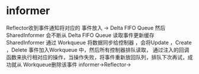 # informer
Reflector收到事件通知将对应的 事件放入 -> Delta FIFO Queue 然后 SharedInformer 会不断从 Delta FIFO Queue 读取事件更新缓存
SharedInformer 通过 Workqueue 将数据同步给控制器 ，会将Update ，Create ，Delete 事件加入Workqueue 中，然后所有控制器排队读取， 通过注入的回调函数来执行相对应的操作，当操作失败，将事件重新放回队列，排队下次再试，成功就从 Workqueue删除该事件
informer->Reflector->